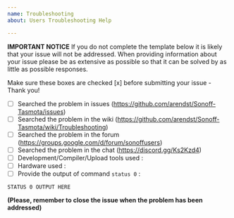 ```yaml
---
name: Troubleshooting
about: Users Troubleshooting Help

---
```


**IMPORTANT NOTICE**
If you do not complete the template below it is likely that your issue will not be addressed. When providing information about your issue please be as extensive as possible so that it can be solved by as little as possible responses.

Make sure these boxes are checked [x] before submitting your issue - Thank you!

- [ ] Searched the problem in issues (https://github.com/arendst/Sonoff-Tasmota/issues)
- [ ] Searched the problem in the wiki (https://github.com/arendst/Sonoff-Tasmota/wiki/Troubleshooting)
- [ ] Searched the problem in the forum (https://groups.google.com/d/forum/sonoffusers)
- [ ] Searched the problem in the chat (https://discord.gg/Ks2Kzd4)
- [ ] Development/Compiler/Upload tools used :
- [ ] Hardware used : 
- [ ] Provide the output of command ``status 0`` :
```
STATUS 0 OUTPUT HERE
```

**(Please, remember to close the issue when the problem has been addressed)**
